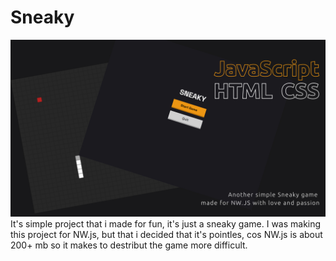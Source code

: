 # Sneaky
![alt text](https://github.com/LustraGitZx/Sneaky//blob/main/Header.jpg?raw=true)
It's simple project that i made for fun, it's just a sneaky game. I was making this project for NW.js, but that i decided that it's pointles, cos NW.js is about 200+ mb so it makes to destribut the game more difficult.
